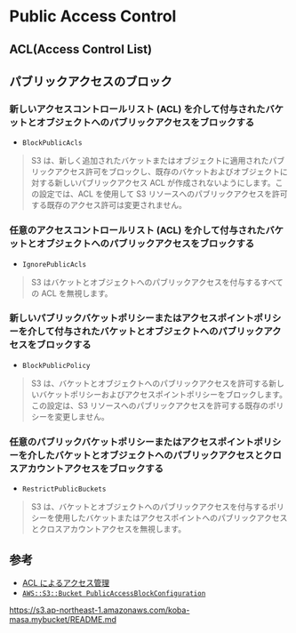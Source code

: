 # Public Access Control
## ACL(Access Control List)



## パブリックアクセスのブロック
### 新しいアクセスコントロールリスト (ACL) を介して付与されたバケットとオブジェクトへのパブリックアクセスをブロックする
- `BlockPublicAcls`
> S3 は、新しく追加されたバケットまたはオブジェクトに適用されたパブリックアクセス許可をブロックし、既存のバケットおよびオブジェクトに対する新しいパブリックアクセス ACL が作成されないようにします。この設定では、ACL を使用して S3 リソースへのパブリックアクセスを許可する既存のアクセス許可は変更されません。

### 任意のアクセスコントロールリスト (ACL) を介して付与されたバケットとオブジェクトへのパブリックアクセスをブロックする
- `IgnorePublicAcls`
> S3 はバケットとオブジェクトへのパブリックアクセスを付与するすべての ACL を無視します。

### 新しいパブリックバケットポリシーまたはアクセスポイントポリシーを介して付与されたバケットとオブジェクトへのパブリックアクセスをブロックする
- `BlockPublicPolicy`
> S3 は、バケットとオブジェクトへのパブリックアクセスを許可する新しいバケットポリシーおよびアクセスポイントポリシーをブロックします。この設定は、S3 リソースへのパブリックアクセスを許可する既存のポリシーを変更しません。

### 任意のパブリックバケットポリシーまたはアクセスポイントポリシーを介したバケットとオブジェクトへのパブリックアクセスとクロスアカウントアクセスをブロックする
- `RestrictPublicBuckets`
> S3 は、バケットとオブジェクトへのパブリックアクセスを付与するポリシーを使用したバケットまたはアクセスポイントへのパブリックアクセスとクロスアカウントアクセスを無視します。


## 参考
- [ACL によるアクセス管理](https://docs.aws.amazon.com/ja_jp/AmazonS3/latest/userguide/acls.html)
- [`AWS::S3::Bucket PublicAccessBlockConfiguration`](https://docs.aws.amazon.com/ja_jp/AWSCloudFormation/latest/UserGuide/aws-properties-s3-bucket-publicaccessblockconfiguration.html)

https://s3.ap-northeast-1.amazonaws.com/koba-masa.mybucket/README.md
